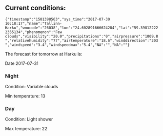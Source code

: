 ## Current conditions: 
 ``` {"timestamp":"1501398563","sys_time":"2017-07-30 10:10:17","name":"Tallinn-Harku","wmocode":"26038","lon":"24.602891666624284","lat":"59.398122222355134","phenomenon":"Few clouds","visibility":"20.0","precipitations":"0","airpressure":"1009.8","relativehumidity":"77","airtemperature":"18.6","winddirection":"203","windspeed":"3.4","windspeedmax":"5.4","NA":"","NA":""} ```

 The forecast for tomorrow at Harku is: 

Date 2017-07-31 

### Night 

Condition: Variable clouds 

Min temperature: 13 

### Day 

Condition: Light shower 

Max temperature: 22 

